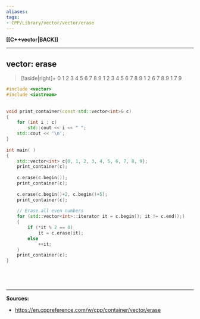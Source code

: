 ```yaml
---
aliases:
tags:
- CPP/Library/vector/vector/erase
---
```

**[[C++vector|BACK]]**

---
## vector: erase
>[!aside|right]+ 
> 0 1 2 3 4 5 6 7 8 9
> 1 2 3 4 5 6 7 8 9
> 1 2 6 7 8 9
> 1 7 9

```cpp
#include <vector>
#include <iostream>
 
 
void print_container(const std::vector<int>& c) 
{
    for (int i : c)
        std::cout << i << " ";
    std::cout << '\n';
}
 
int main( )
{
    std::vector<int> c{0, 1, 2, 3, 4, 5, 6, 7, 8, 9};
    print_container(c);
 
    c.erase(c.begin());
    print_container(c);
 
    c.erase(c.begin()+2, c.begin()+5);
    print_container(c);
 
    // Erase all even numbers
    for (std::vector<int>::iterator it = c.begin(); it != c.end();)
    {
        if (*it % 2 == 0)
            it = c.erase(it);
        else
            ++it;
    }
    print_container(c);
}
```

<br>

# 
---
**Sources:**
- https://en.cppreference.com/w/cpp/container/vector/erase